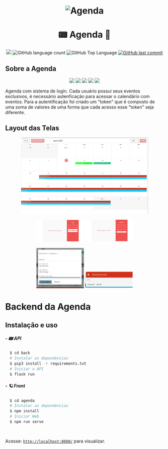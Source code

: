 <meta charset="utf-8">
  <h1 align="center">
    <img alt="Agenda" title="#Agenda" src="https://media.giphy.com/media/ZF3bCiUlkD0WbLrWtD/giphy.gif" width="10%">
  <h1 align="center">📟 Agenda 📅</>
  </h1>
<p align="center">
  <img src="https://img.shields.io/badge/By-LUIZCOSTA-blue?style=flat-square">
  <img alt="GitHub language count" src="https://img.shields.io/github/languages/count/dibressonCosta/prog_avancada?color=blue&style=flat-square">
  <img alt="GitHub Top Language" src="https://img.shields.io/github/languages/top/dibressonCosta/prog_avancada?color=blue&style=flat-square">
  <a href="https://github.com/dibressonCosta/prog_avancada/">
    <img alt="GitHub last commit" src="https://img.shields.io/github/last-commit/dibressonCosta/prog_avancada?color=blue&style=flat-square">
  </a>
</p>

## Sobre a Agenda
<p align="center">
  <img src="https://img.shields.io/badge/Python-3776AB?style=for-the-badge&logo=python&logoColor=white&link=https://github.com/dibressonCosta/prog_avancada" />
  <img src="https://img.shields.io/badge/MongoDB-4EA94B?style=for-the-badge&logo=mongodb&logoColor=white&link=https://github.com/dibressonCosta/prog_avancada" />
  <img src="https://img.shields.io/badge/Flask-000000?style=for-the-badge&logo=flask&logoColor=white&link=https://github.com/dibressonCosta/prog_avancada" />
  <img src="https://img.shields.io/badge/Vue.js-35495E?style=for-the-badge&logo=vue.js&logoColor=4FC08D&link=https://github.com/dibressonCosta/prog_avancada" />
  <img src="https://img.shields.io/badge/Bootstrap-563D7C?style=for-the-badge&logo=bootstrap&logoColor=white&link=https://github.com/dibressonCosta/prog_avancada" />
</p>

Agenda com sistema de login.
Cada usuário possui seus eventos exclusivos, é necessário autenficação para acessar o calendário com eventos. Para a autentificação foi criado um "token" que é composto de uma soma de valores de uma forma que cada acesso esse "token" seja diferente.

## Layout das Telas

<p align="center">
  <img alt="Happy" src="./prints/agenda.png" width="80%">
</p>
<p align="center">
  <img alt="Happy" src="./prints/login.png" width="30%">
  <img alt="Happy" src="./prints/cadastro.png" width="30%">
</p>
<p align="center">
  <img alt="Happy" src="./prints/criar.png" width="30%">
  <img alt="Happy" src="./prints/editarexcluir.png" width="30%">
</p>

# Backend da Agenda

## Instalação e uso

##### - 📟 API

```sh
  $ cd back
  # Instalar as dependencias
  $ pip3 install -r requirements.txt
  # Iniciar a API
  $ flask run
```

##### - 🪐 Front

```sh
  $ cd agenda
  # Instalar as dependencias
  $ npm install
  # Iniciar Web
  $ npm run serve
```
<br>

Acesse: [`http://localhost:8080/`](http://localhost:8080/) para visualizar.
<br>
